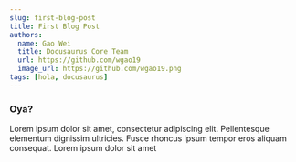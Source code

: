 ```yaml
---
slug: first-blog-post
title: First Blog Post
authors:
  name: Gao Wei
  title: Docusaurus Core Team
  url: https://github.com/wgao19
  image_url: https://github.com/wgao19.png
tags: [hola, docusaurus]
---
```


### Oya?
Lorem ipsum dolor sit amet, consectetur adipiscing elit. Pellentesque elementum dignissim ultricies. Fusce rhoncus ipsum tempor eros aliquam consequat. Lorem ipsum dolor sit amet
